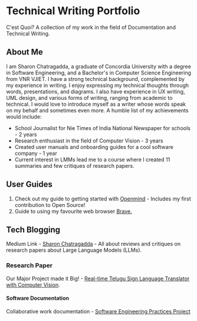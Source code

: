 # Technical Writing Portfolio
C'est Quoi? A collection of my work in the field of Documentation and Technical Writing.

## About Me
I am Sharon Chatragadda, a graduate of Concordia University with a degree in Software Engineering, and a Bachelor's in Computer Science Engineering from VNR VJIET. I have a strong technical background, complemented by my experience in writing. I enjoy expressing my technical thoughts through words, presentations, and diagrams. I also have experience in UX writing, UML design, and various forms of writing, ranging from academic to technical.
I would love to introduce myself as a writer whose words speak on my behalf and sometimes even more.
A humble list of my achievements would include:
* School Journalist for Nie Times of India National Newspaper for schools - 2 years
* Research enthusiast in the field of Computer Vision - 3 years
* Created user manuals and onboarding guides for a cool software company - 1 year
* Current interest in LMMs lead me to a course where I created 11 summaries and few critiques of research papers.

## User Guides
1. Check out my guide to getting started with [Openmind](https://github.com/SecretAgentShh/TWPortfolio/wiki/OPENMIND-User-Guide) - Includes my first contribution to Open Source!
2. Guide to using my favourite web browser [Brave.](https://medium.com/@thatssorandomms/tired-of-ads-try-brave-guide-to-using-the-brave-browser-9cfaeebd695a)

## Tech Blogging
Medium Link - [Sharon Chatragadda](https://medium.com/@thatssorandomms) - All about reviews and critiques on research papers about Large Language Models (LLMs).

### Research Paper
Our Major Project made it Big! - [Real-time Telugu Sign Language Translator with Computer Vision](https://www.ijraset.com/research-paper/real-time-telugu-sign-language-translator-with-computer-vision).


#### Software Documentation
Collaborative work documentation - [Software Engineering Practices Project](https://github.com/meyruiz/MACS-Soen6011summer2023/wiki)
